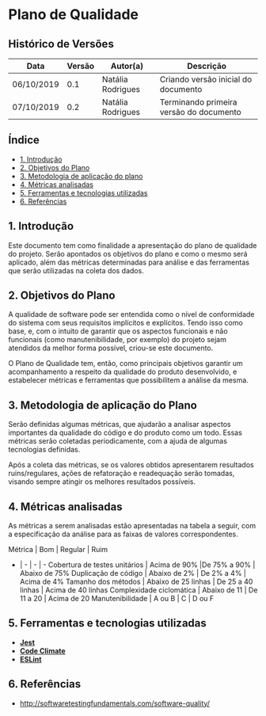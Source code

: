 # Plano de Qualidade

## Histórico de Versões

| Data | Versão | Autor(a) | Descrição |
| - | - | - | - |
| 06/10/2019 | 0.1 | Natália Rodrigues | Criando versão inicial do documento |
| 07/10/2019 | 0.2 | Natália Rodrigues | Terminando primeira versão do documento |


## Índice

* [1. Introdução](#_1-Introdução)
* [2. Objetivos do Plano](#_2-Objetivos-do-Plano)
* [3. Metodologia de aplicação do plano](#_3-Metodologia-de-aplicação-do-plano)
* [4. Métricas analisadas](#_4-Métricas-analisadas)
* [5. Ferramentas e tecnologias utilizadas](#_5-Ferramentas-e-tecnologias-utilizadas)
* [6. Referências](#_6-Referências)

## 1. Introdução

Este documento tem como finalidade a apresentação do plano de qualidade do projeto. Serão apontados os objetivos do plano e como o mesmo será aplicado, além das métricas determinadas para análise e das ferramentas que serão utilizadas na coleta dos dados.

## 2. Objetivos do Plano

A qualidade de software pode ser entendida como o nível de conformidade do sistema com seus requisitos implícitos e explícitos. Tendo isso como base, e, com o intuito de garantir que os aspectos funcionais e não funcionais (como manutenibilidade, por exemplo) do projeto sejam atendidos da melhor forma possível, criou-se este documento.

O Plano de Qualidade tem, então, como principais objetivos garantir um acompanhamento a respeito da qualidade do produto desenvolvido, e estabelecer métricas e ferramentas que possibilitem a análise da mesma.

## 3. Metodologia de aplicação do Plano

Serão definidas algumas métricas, que ajudarão a analisar aspectos importantes da qualidade do código e do produto como um todo. Essas métricas serão coletadas periodicamente, com a ajuda de algumas tecnologias definidas.

Após a coleta das métricas, se os valores obtidos apresentarem resultados ruins/regulares, ações de refatoração e readequação serão tomadas, visando sempre atingir os melhores resultados possíveis.

## 4. Métricas analisadas

As métricas a serem analisadas estão apresentadas na tabela a seguir, com a especificação da análise para as faixas de valores correspondentes.

Métrica | Bom | Regular | Ruim
- | - | - | -
Cobertura de testes unitários | Acima de 90% |De 75% a 90% | Abaixo de 75%
Duplicação de código | Abaixo de 2% | De 2% a 4% | Acima de 4%
Tamanho dos métodos | Abaixo de 25 linhas | De 25 a 40 linhas | Acima de 40 linhas
Complexidade ciclomática | Abaixo de 11 | De 11 a 20 | Acima de 20
Manutenibilidade | A ou B | C | D ou F


## 5. Ferramentas e tecnologias utilizadas

* **[Jest](https://jestjs.io/)**
* **[Code Climate](https://codeclimate.com/)**
* **[ESLint](https://eslint.org/)**

## 6. Referências

* http://softwaretestingfundamentals.com/software-quality/